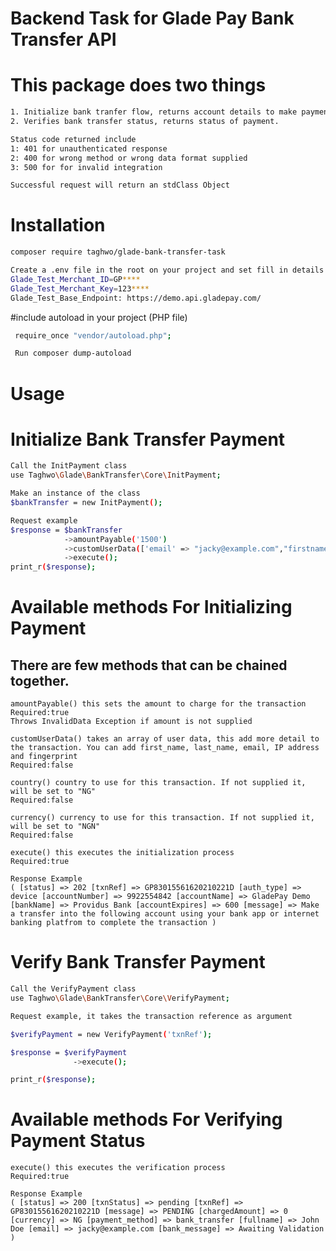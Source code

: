 # Backend Task for Glade Pay Bank Transfer API
# This package does two things
```sh
1. Initialize bank tranfer flow, returns account details to make payment to.
2. Verifies bank transfer status, returns status of payment.
```

```sh
Status code returned include
1: 401 for unauthenticated response
2: 400 for wrong method or wrong data format supplied
3: 500 for for invalid integration
```

```sh
Successful request will return an stdClass Object
```

# Installation
```sh
composer require taghwo/glade-bank-transfer-task
```

```sh
Create a .env file in the root on your project and set fill in details
Glade_Test_Merchant_ID=GP****
Glade_Test_Merchant_Key=123****
Glade_Test_Base_Endpoint: https://demo.api.gladepay.com/
```

#include autoload in your project (PHP file)
```sh
 require_once "vendor/autoload.php";

 Run composer dump-autoload
 ```

 # Usage
 # Initialize Bank Transfer Payment
```sh
Call the InitPayment class
use Taghwo\Glade\BankTransfer\Core\InitPayment;

Make an instance of the class
$bankTransfer = new InitPayment();

Request example
$response = $bankTransfer
            ->amountPayable('1500')
            ->customUserData(['email' => "jacky@example.com","firstname"=>"John", "lastname"=>"Doe"])
            ->execute();
print_r($response);
```
# Available methods For Initializing Payment
## There are few methods that can be chained together.
```
amountPayable() this sets the amount to charge for the transaction
Required:true
Throws InvalidData Exception if amount is not supplied
```

```
customUserData() takes an array of user data, this add more detail to the transaction. You can add first_name, last_name, email, IP address and fingerprint
Required:false
```

```
country() country to use for this transaction. If not supplied it, will be set to "NG"
Required:false
```

```
currency() currency to use for this transaction. If not supplied it, will be set to "NGN"
Required:false
```

```
execute() this executes the initialization process
Required:true
```

```
Response Example
( [status] => 202 [txnRef] => GP83015561620210221D [auth_type] => device [accountNumber] => 9922554842 [accountName] => GladePay Demo [bankName] => Providus Bank [accountExpires] => 600 [message] => Make a transfer into the following account using your bank app or internet banking platfrom to complete the transaction )
```


 # Verify Bank Transfer Payment
```sh
Call the VerifyPayment class
use Taghwo\Glade\BankTransfer\Core\VerifyPayment;

Request example, it takes the transaction reference as argument

$verifyPayment = new VerifyPayment('txnRef');

$response = $verifyPayment
              ->execute();

print_r($response);
```
# Available methods For Verifying Payment Status
```
execute() this executes the verification process
Required:true
```

```
Response Example
( [status] => 200 [txnStatus] => pending [txnRef] => GP83015561620210221D [message] => PENDING [chargedAmount] => 0 [currency] => NG [payment_method] => bank_transfer [fullname] => John Doe [email] => jacky@example.com [bank_message] => Awaiting Validation )
```
